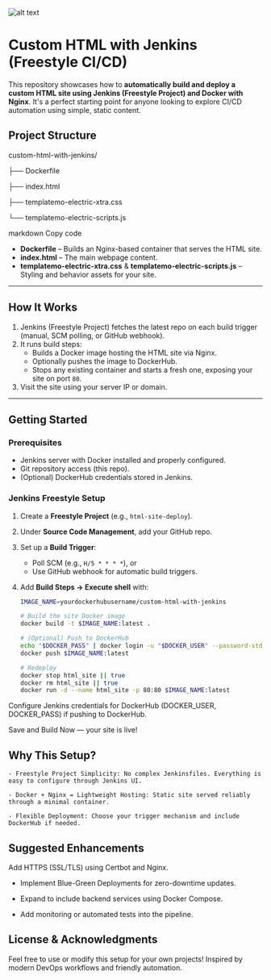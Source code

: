 ![alt text]([http://url/to/img.png](https://github.com/abhay-dandge/custom-html-with-jenkins/blob/main/Screenshot%202025-08-29%20130635.png))
# Custom HTML with Jenkins (Freestyle CI/CD)

This repository showcases how to **automatically build and deploy a custom HTML site using Jenkins (Freestyle Project) and Docker with Nginx**. It's a perfect starting point for anyone looking to explore CI/CD automation using simple, static content.

##  Project Structure

custom-html-with-jenkins/

├── Dockerfile

├── index.html

├── templatemo-electric-xtra.css

└── templatemo-electric-scripts.js

markdown
Copy code

- **Dockerfile** – Builds an Nginx-based container that serves the HTML site.
- **index.html** – The main webpage content.
- **templatemo-electric-xtra.css** & **templatemo-electric-scripts.js** – Styling and behavior assets for your site.

---

##  How It Works

1. Jenkins (Freestyle Project) fetches the latest repo on each build trigger (manual, SCM polling, or GitHub webhook).
2. It runs build steps:
   - Builds a Docker image hosting the HTML site via Nginx.
   - Optionally pushes the image to DockerHub.
   - Stops any existing container and starts a fresh one, exposing your site on port `80`.
3. Visit the site using your server IP or domain.

---

##  Getting Started

### Prerequisites
- Jenkins server with Docker installed and properly configured.
- Git repository access (this repo).
- (Optional) DockerHub credentials stored in Jenkins.

### Jenkins Freestyle Setup
1. Create a **Freestyle Project** (e.g., `html-site-deploy`).
2. Under **Source Code Management**, add your GitHub repo.
3. Set up a **Build Trigger**:
   - Poll SCM (e.g., `H/5 * * * *`), or
   - Use GitHub webhook for automatic build triggers.
4. Add **Build Steps → Execute shell** with:

   ```bash
   IMAGE_NAME=yourdockerhubusername/custom-html-with-jenkins

   # Build the site Docker image
   docker build -t $IMAGE_NAME:latest .

   # (Optional) Push to DockerHub
   echo "$DOCKER_PASS" | docker login -u "$DOCKER_USER" --password-stdin
   docker push $IMAGE_NAME:latest

   # Redeploy
   docker stop html_site || true
   docker rm html_site || true
   docker run -d --name html_site -p 80:80 $IMAGE_NAME:latest
Configure Jenkins credentials for DockerHub (DOCKER_USER, DOCKER_PASS) if pushing to DockerHub.

Save and Build Now — your site is live!

## Why This Setup?
```
- Freestyle Project Simplicity: No complex Jenkinsfiles. Everything is easy to configure through Jenkins UI.

- Docker + Nginx = Lightweight Hosting: Static site served reliably through a minimal container.

- Flexible Deployment: Choose your trigger mechanism and include DockerHub if needed.
```
## Suggested Enhancements
Add HTTPS (SSL/TLS) using Certbot and Nginx.

- Implement Blue-Green Deployments for zero-downtime updates.

- Expand to include backend services using Docker Compose.

- Add monitoring or automated tests into the pipeline.

## License & Acknowledgments
Feel free to use or modify this setup for your own projects! Inspired by modern DevOps workflows and friendly automation.

